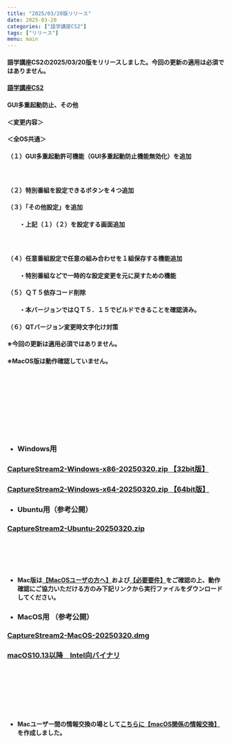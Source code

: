 ```yaml
---
title: "2025/03/20版リリース"
date: 2025-03-20
categories: ["語学講座CS2"]
tags: ["リリース"]
menu: main
---
```

#### 語学講座CS2の2025/03/20版をリリースしました。今回の更新の適用は必須ではありません。
####                
#### [語学講座CS2](https://csreviser.github.io/CaptureStream2/)
####  
####  GUI多重起動防止、その他

#### ＜変更内容＞　　　
#### ＜全OS共通＞
#### （１）GUI多重起動許可機能（GUI多重起動防止機能無効化）を追加
#### 　　
#### （２）特別番組を設定できるボタンを４つ追加
#### 
#### （３）「その他設定」を追加
#### 　　・上記（１）（２）を設定する画面追加
#### 　　
#### （４）任意番組設定で任意の組み合わせを１組保存する機能追加
#### 　　・特別番組などで一時的な設定変更を元に戻すための機能
#### 
#### （５）ＱＴ５依存コード削除
#### 　　・本バージョンではＱＴ５．１５でビルドできることを確認済み。
#### 
#### （６）QTバージョン変更時文字化け対策
#### 
#### ※今回の更新は適用必須ではありません。
#### ※MacOS版は動作確認していません。
####  　　　  
####  　　　  
####  　　　  
####  　
* ### Windows用
### [CaptureStream2-Windows-x86-20250320.zip 【32bit版】](https://github.com/CSReviser/CaptureStream2/releases/download/20250320/CaptureStream2-Windows-x86-20250320.zip)
### [CaptureStream2-Windows-x64-20250320.zip 【64bit版】](https://github.com/CSReviser/CaptureStream2/releases/download/20250320/CaptureStream2-Windows-x64-20250320.zip) 　　　　　　　　　　　　　　　　　　

* ### Ubuntu用（参考公開）     
### [CaptureStream2-Ubuntu-20250320.zip](https://github.com/CSReviser/CaptureStream2/releases/download/20250320/CaptureStream2-Ubuntu-20250320.zip)
####  　　　  
####  
####  　　　  
####  

* **Mac版は[【MacOSユーザの方へ】](https://csreviser.github.io/CaptureStream2/macos)および[【必要要件】](https://csreviser.github.io/CaptureStream2/requirements)をご確認の上、動作確認にご協力いただける方のみ下記リンクから実行ファイルをダウンロードしてください。**  
* ### MacOS用 （参考公開）  
### [CaptureStream2-MacOS-20250320.dmg](https://github.com/CSReviser/CaptureStream2/releases/download/20250320/CaptureStream2-MacOS-20250320.dmg)
### [macOS10.13以降　Intel向バイナリ](https://github.com/CSReviser/CaptureStream2/releases/download/20250320/CaptureStream2-MacOS-qt5-Intel-20250320.dmg)
####  　　　  
####  　　　  
####  　　　  
  * **Macユーザー間の情報交換の場として[こちらに【macOS関係の情報交換】](https://github.com/CSReviser/CaptureStream2/discussions/24)を作成しました。**
####  　　
####  　　　  
####  　　　  
####  
